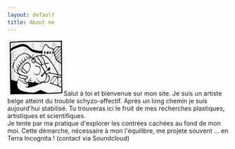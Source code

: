 ```yaml
---
layout: default
title: About me
---
```

![me](../assets/img/face.gif)Salut à toi et bienvenue sur mon site. Je suis un artiste belge atteint du trouble schyzo-affectif. Après un long chemin je suis aujourd'hui stabilisé. Tu trouveras ici le fruit de mes recherches plastiques, artistiques et scientifiques. <br>Je tente par ma pratique d'explorer les contrées cachées au fond de mon moi. Cette démarche, nécessaire à mon l'équilibre, me projete souvent ... en Terra Incognita ! (contact via Soundcloud)
